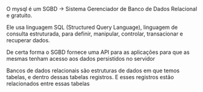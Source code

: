 O mysql é um SGBD -> Sistema Gerenciador de Banco de Dados Relacional e gratuito.

Ele usa linguagem SQL (Structured Query Language), linguagem de consulta estruturada, para definir, manipular, controlar, transacionar e recuperar dados.

De certa forma o SGBD fornece uma API para as aplicações para que as mesmas tenham acesso aos dados persistidos no servidor

Bancos de dados relacionais são estruturas de dados em que temos tabelas, e dentro dessas tabelas registros. E esses registros estão relacionados entre essas tabelas